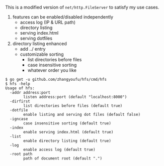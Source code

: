 This is a modified version of `net/http.FileServer` to satisfy my use cases.

1. features can be enabled/disabled independently
   * access log (IP & URL path)
   * directory listing
   * serving index.html
   * serving dotfiles
2. directory listing enhanced
   * add ../ entry
   * customizable sorting
     * list directories before files
     * case insensitive sorting
     * whatever order you like

```
$ go get -u github.com/zhangyoufu/hfs/cmd/hfs
$ hfs -help
Usage of hfs:
  -addr address:port
        listen address:port (default "localhost:8000")
  -dirfirst
        list directories before files (default true)
  -dotfile
        enable listing and serving dot files (default false)
  -igncase
        case insensitive sorting (default true)
  -index
        enable serving index.html (default true)
  -list
        enable directory listing (default true)
  -log
        enable access log (default true)
  -root path
        path of document root (default ".")
```
